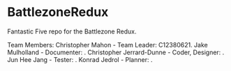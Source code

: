 # BattlezoneRedux
Fantastic Five repo for the Battlezone Redux.

Team Members:
Christopher Mahon - Team Leader: C12380621.
Jake Mulholland - Documenter: .
Christopher Jerrard-Dunne - Coder, Designer: .
Jun Hee Jang - Tester: .
Konrad Jedrol - Planner: .
